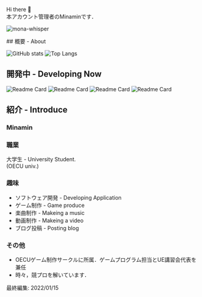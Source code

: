 Hi there 👋<br>
本アカウント管理者のMinaminです．

![mona-whisper](https://user-images.githubusercontent.com/62072288/149275555-0eeeec57-01ab-4ef0-a200-da4b23190959.gif)
<!--
**Minamin1234/Minamin1234** is a ✨ _special_ ✨ repository because its `README.md` (this file) appears on your GitHub profile.

Here are some ideas to get you started:

- 🔭 I’m currently working on ...
- 🌱 I’m currently learning ...
- 👯 I’m looking to collaborate on ...
- 🤔 I’m looking for help with ...
- 💬 Ask me about ...
- 📫 How to reach me: ...
- 😄 Pronouns: ...
- ⚡ Fun fact: ...
-->
<!---->## 概要 - About
![GitHub stats](https://github-readme-stats.vercel.app/api?username=Minamin1234&show_icons=true&theme=radical&count_private=true?show_icons=true)
![Top Langs](https://github-readme-stats.vercel.app/api/top-langs/?username=Minamin1234&layout=compact&theme=radical)

## 開発中 - Developing Now
![Readme Card](https://github-readme-stats.vercel.app/api/pin/?username=Minamin1234&repo=AutoCoder)
![Readme Card](https://github-readme-stats.vercel.app/api/pin/?username=Minamin1234&repo=T-Pro2)
![Readme Card](https://github-readme-stats.vercel.app/api/pin/?username=Minamin1234&repo=DiscordBot)
![Readme Card](https://github-readme-stats.vercel.app/api/pin/?username=Minamin1234&repo=MComponents_CS)


## 紹介 - Introduce
### Minamin
### 職業
大学生 - University Student.<br>
(OECU univ.)

### 趣味
* ソフトウェア開発 - Developing Application
* ゲーム制作 - Game produce
* 楽曲制作 - Makeing a music
* 動画制作 - Makeing a video
* ブログ投稿 - Posting blog

### その他
* OECUゲーム制作サークルに所属．ゲームプログラム担当とUE講習会代表を兼任
* 時々，競プロを解いています．

最終編集: 2022/01/15
